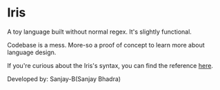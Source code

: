 # Iris

A toy language built without normal regex. It's slightly functional. 

Codebase is a mess. More-so a proof of concept to learn more about language design. 

If you're curious about the Iris's syntax, you can find the reference [here](https://github.com/Sanjay-B/Iris/blob/legacy/documentation/docs.md).

Developed by: Sanjay-B(Sanjay Bhadra)
